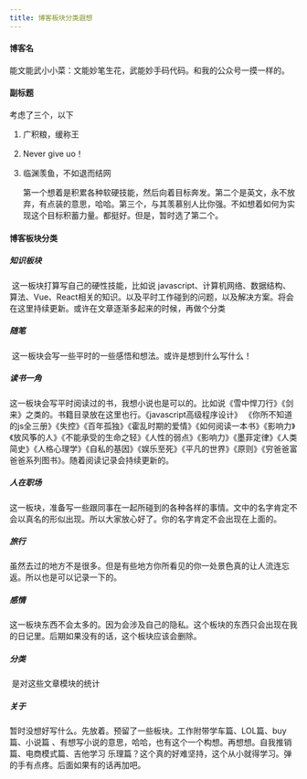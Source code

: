 ```yaml
---
title: 博客板块分类遐想
---
```


#### 博客名

能文能武小小菜：文能妙笔生花，武能妙手码代码。和我的公众号一摸一样的。

#### 副标题

   考虑了三个，以下

1. 广积粮，缓称王

2. Never give uo！

3. 临渊羡鱼，不如退而结网

   第一个想着是积累各种软硬技能，然后向着目标奔发。第二个是英文，永不放弃，有点装的意思，哈哈。第三个，与其羡慕别人比你强。不如想着如何为实现这个目标积蓄力量。都挺好。但是，暂时选了第二个。

#### 博客板块分类

##### 知识板块 

​	这一板块打算写自己的硬性技能，比如说 javascript、计算机网络、数据结构、算法、Vue、React相关的知识。以及平时工作碰到的问题，以及解决方案。将会在这里持续更新。或许在文章逐渐多起来的时候，再做个分类

##### 随笔

​	这一板块会写一些平时的一些感悟和想法。或许是想到什么写什么！

##### 读书一角

​	这一板块会写平时阅读过的书，我想小说也是可以的。比如说《雪中悍刀行》《剑来》之类的。书籍目录放在这里也行。《javascript高级程序设计》 《你所不知道的js全三册》《失控》《百年孤独》《霍乱时期的爱情》《如何阅读一本书》《影响力》《放风筝的人》《不能承受的生命之轻》《人性的弱点》《影响力》《墨菲定律》《人类简史》《人格心理学》《自私的基因》《娱乐至死》《平凡的世界》《原则》《穷爸爸富爸爸系列图书》。随着阅读记录会持续更新的。

##### 人在职场

​	这一板块，准备写一些跟同事在一起所碰到的各种各样的事情。文中的名字肯定不会以真名的形似出现。所以大家放心好了。你的名字肯定不会出现在上面的。

##### 旅行

​	虽然去过的地方不是很多。但是有些地方你所看见的你一处景色真的让人流连忘返。所以也是可以记录一下的。

##### 感情

​	这一板块东西不会太多的。因为会涉及自己的隐私。这个板块的东西只会出现在我的日记里。后期如果没有的话，这个板块应该会删除。

##### 分类

​	是对这些文章模块的统计

##### 关于

​    暂时没想好写什么。先放着。预留了一些板块。工作附带学车篇、LOL篇、buy篇、小说篇 、有想写小说的意思，哈哈，也有这个一个构想。再想想。自我推销篇、电商模式篇、吉他学习 乐理篇？这个真的好难坚持，这个从小就得学习。弹的手有点疼。后面如果有的话再加吧。



​	

​	

  






